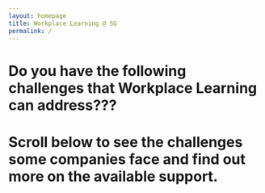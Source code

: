 ```yaml
---
layout: homepage
title: Workplace Learning @ SG
permalink: /
---
```



# <p style="text-align:left">Do you have the following challenges that Workplace Learning can address???</p>


# <p style="text-align:left">Scroll below to see the challenges some companies face and find out more on the available support.</p>

<!-- Type your notification here - the notification bar will not appear if this is empty. For other changes, refer to _data/homepage.yml to edit the homepage -->


